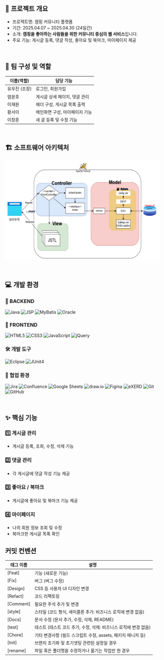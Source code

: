 
## 📌 프로젝트 개요

- 프로젝트명: 캠핑 커뮤니티 플랫폼  
- 기간: 2025.04.07 ~ 2025.04.30 (24일간)
- 소개: **캠핑을 좋아하는 사람들을 위한 커뮤니티 중심의 웹 서비스**입니다.  
- 주요 기능: 게시글 등록, 댓글 작성, 좋아요 및 북마크, 마이페이지 제공

<br/>

## 👥 팀 구성 및 역할

| 이름(역할)     | 담당 기능                    |
|----------------|-----------------------------|
| 유우진 (조장)  | 로그인, 회원가입             |
| 염윤호         | 게시글 상세 페이지, 댓글 관리 |
| 이재원         | 헤더 구성, 게시글 목록 출력   |
| 황서이         | 메인화면 구성, 마이페이지 기능 |
| 이창훈         | 새 글 등록 및 수정 기능       |


<br/>

## 🏗️ 소프트웨어 아키텍처
![1차 스프린트](./1차%20스프린트.png)

<br/>

## 💻 개발 환경

### 🧠 BACKEND
![Java](https://img.shields.io/badge/Java-007396?style=flat-square&logo=openjdk&logoColor=white)
![JSP](https://img.shields.io/badge/JSP-FF4500?style=flat-square)
![MyBatis](https://img.shields.io/badge/MyBatis-1F6CAB?style=flat-square)
![Oracle](https://img.shields.io/badge/Oracle_DB-F80000?style=flat-square&logo=oracle)

### 🎨 FRONTEND
![HTML5](https://img.shields.io/badge/HTML5-E34F26?style=flat-square&logo=html5&logoColor=white)
![CSS3](https://img.shields.io/badge/CSS-1572B6?style=flat-square&logo=css3&logoColor=white)
![JavaScript](https://img.shields.io/badge/JavaScript-F7DF1E?style=flat-square&logo=javascript&logoColor=black)
![jQuery](https://img.shields.io/badge/jQuery-0769AD?style=flat-square&logo=jquery&logoColor=white)

### 🛠️ 개발 도구
![Eclipse](https://img.shields.io/badge/Eclipse-2C2255?style=flat-square&logo=eclipseide&logoColor=white)
![JUnit4](https://img.shields.io/badge/JUnit4-25A162?style=flat-square&logo=junit5)

### 🤝 협업 환경
![Jira](https://img.shields.io/badge/Jira-0052CC?style=flat-square&logo=jira&logoColor=white)
![Confluence](https://img.shields.io/badge/Confluence-172B4D?style=flat-square&logo=confluence&logoColor=white)
![Google Sheets](https://img.shields.io/badge/Google_Sheets-34A853?style=flat-square&logo=googlesheets&logoColor=white)
![draw.io](https://img.shields.io/badge/draw.io-F08705?style=flat-square)
![Figma](https://img.shields.io/badge/Figma-F24E1E?style=flat-square&logo=figma&logoColor=white)
![eXERD](https://img.shields.io/badge/eXERD-0066CC?style=flat-square)
![Git](https://img.shields.io/badge/Git-F05032?style=flat-square&logo=git&logoColor=white)
![GitHub](https://img.shields.io/badge/GitHub-181717?style=flat-square&logo=github&logoColor=white)

<br/>

## ✨ 핵심 기능

### 1️⃣ 게시글 관리
- 게시글 등록, 조회, 수정, 삭제 기능

### 2️⃣ 댓글 관리
- 각 게시글에 댓글 작성 기능 제공

### 3️⃣ 좋아요 / 북마크
- 게시글에 좋아요 및 북마크 기능 제공

### 4️⃣ 마이페이지
- 나의 회원 정보 조회 및 수정
- 북마크한 게시글 목록 확인

## 커밋 컨벤션

| 태그 이름 | 설명                                                             |
| --------- | ---------------------------------------------------------------- |
| [Feat]    | 기능 (새로운 기능)                                               |
| [Fix]     | 버그 (버그 수정)                                                        |
| [Design]  | CSS 등 사용자 UI 디자인 변경                                     |
| [Refact]  | 코드 리팩토링                                                    |
| [Comment] | 필요한 주석 추가 및 변경                                         |
| [style]   | 스타일 (코드 형식, 세미콜론 추가: 비즈니스 로직에 변경 없음)        |
| [Docs]    | 문서 수정 (문서 추가, 수정, 삭제, README)                                                      |
| [test]    | 테스트 (테스트 코드 추가, 수정, 삭제: 비즈니스 로직에 변경 없음)   |
| [Chore]   | 기타 변경사항 (빌드 스크립트 수정, assets, 패키지 매니저 등) |
| [Init]    | 브랜치 초기화 및 초기셋팅 관련된 설정일 경우                     |
| [rename]  | 파일 혹은 폴더명을 수정하거나 옮기는 작업만 한 경우          |
